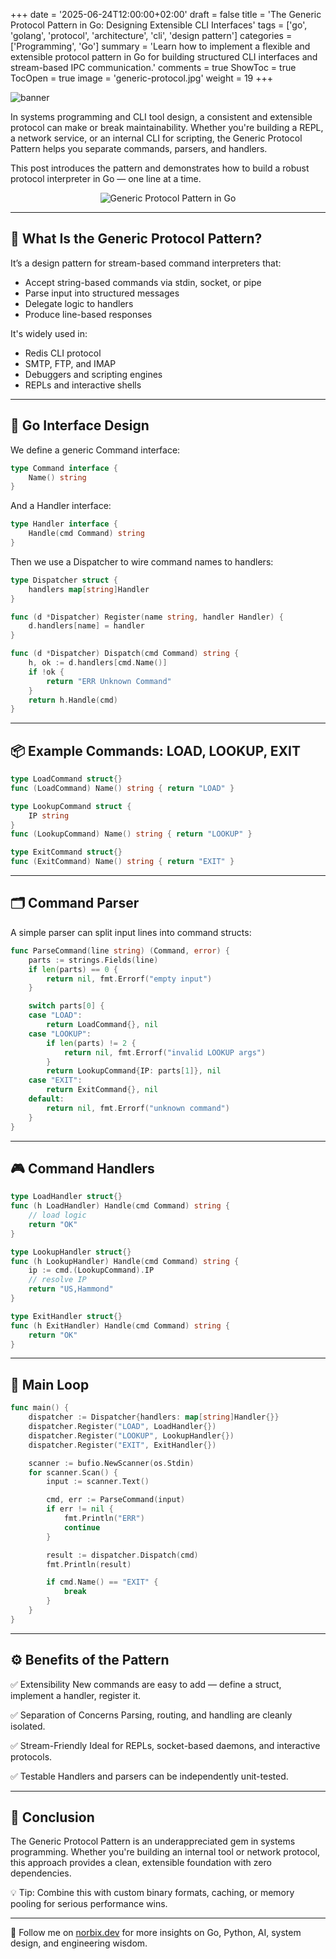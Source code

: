 +++
date = '2025-06-24T12:00:00+02:00'
draft = false
title = 'The Generic Protocol Pattern in Go: Designing Extensible CLI Interfaces'
tags = ['go', 'golang', 'protocol', 'architecture', 'cli', 'design pattern']
categories = ['Programming', 'Go']
summary = 'Learn how to implement a flexible and extensible protocol pattern in Go for building structured CLI interfaces and stream-based IPC communication.'
comments = true
ShowToc = true
TocOpen = true
image = 'generic-protocol.jpg'
weight = 19
+++

![banner](banner.jpg)

In systems programming and CLI tool design, a consistent and extensible protocol can make or break maintainability. Whether you're building a REPL, a network service, or an internal CLI for scripting, the Generic Protocol Pattern helps you separate commands, parsers, and handlers.

This post introduces the pattern and demonstrates how to build a robust protocol interpreter in Go — one line at a time.
<div style="display: flex; justify-content: center;"> <img src="generic-protocol.jpg" alt="Generic Protocol Pattern in Go" style="max-width: 100%; height: auto;" /> </div>

---

## 🧩 What Is the Generic Protocol Pattern?

It’s a design pattern for stream-based command interpreters that:

- Accept string-based commands via stdin, socket, or pipe
- Parse input into structured messages
- Delegate logic to handlers
- Produce line-based responses

It's widely used in:

- Redis CLI protocol
- SMTP, FTP, and IMAP
- Debuggers and scripting engines
- REPLs and interactive shells

---

## 🧠 Go Interface Design

We define a generic Command interface:

```go
type Command interface {
    Name() string
}
```

And a Handler interface:

```go
type Handler interface {
    Handle(cmd Command) string
}
```

Then we use a Dispatcher to wire command names to handlers:

```go
type Dispatcher struct {
    handlers map[string]Handler
}

func (d *Dispatcher) Register(name string, handler Handler) {
    d.handlers[name] = handler
}

func (d *Dispatcher) Dispatch(cmd Command) string {
    h, ok := d.handlers[cmd.Name()]
    if !ok {
        return "ERR Unknown Command"
    }
    return h.Handle(cmd)
}
```

---

## 📦 Example Commands: LOAD, LOOKUP, EXIT

```go
type LoadCommand struct{}
func (LoadCommand) Name() string { return "LOAD" }

type LookupCommand struct {
    IP string
}
func (LookupCommand) Name() string { return "LOOKUP" }

type ExitCommand struct{}
func (ExitCommand) Name() string { return "EXIT" }
```

---

## 🗂 Command Parser

A simple parser can split input lines into command structs:

```go
func ParseCommand(line string) (Command, error) {
    parts := strings.Fields(line)
    if len(parts) == 0 {
        return nil, fmt.Errorf("empty input")
    }

    switch parts[0] {
    case "LOAD":
        return LoadCommand{}, nil
    case "LOOKUP":
        if len(parts) != 2 {
            return nil, fmt.Errorf("invalid LOOKUP args")
        }
        return LookupCommand{IP: parts[1]}, nil
    case "EXIT":
        return ExitCommand{}, nil
    default:
        return nil, fmt.Errorf("unknown command")
    }
}
```

---

## 🎮 Command Handlers

```go
type LoadHandler struct{}
func (h LoadHandler) Handle(cmd Command) string {
    // load logic
    return "OK"
}

type LookupHandler struct{}
func (h LookupHandler) Handle(cmd Command) string {
    ip := cmd.(LookupCommand).IP
    // resolve IP
    return "US,Hammond"
}

type ExitHandler struct{}
func (h ExitHandler) Handle(cmd Command) string {
    return "OK"
}
```

---

## 🔁 Main Loop

```go
func main() {
    dispatcher := Dispatcher{handlers: map[string]Handler{}}
    dispatcher.Register("LOAD", LoadHandler{})
    dispatcher.Register("LOOKUP", LookupHandler{})
    dispatcher.Register("EXIT", ExitHandler{})

    scanner := bufio.NewScanner(os.Stdin)
    for scanner.Scan() {
        input := scanner.Text()

        cmd, err := ParseCommand(input)
        if err != nil {
            fmt.Println("ERR")
            continue
        }

        result := dispatcher.Dispatch(cmd)
        fmt.Println(result)

        if cmd.Name() == "EXIT" {
            break
        }
    }
}
```

---

## ⚙️ Benefits of the Pattern

✅ Extensibility
New commands are easy to add — define a struct, implement a handler, register it.

✅ Separation of Concerns
Parsing, routing, and handling are cleanly isolated.

✅ Stream-Friendly
Ideal for REPLs, socket-based daemons, and interactive protocols.

✅ Testable
Handlers and parsers can be independently unit-tested.

---

## 📜 Conclusion

The Generic Protocol Pattern is an underappreciated gem in systems programming. Whether you're building an internal tool or network protocol, this approach provides a clean, extensible foundation with zero dependencies.

💡 Tip: Combine this with custom binary formats, caching, or memory pooling for serious performance wins.

---

🚀 Follow me on [norbix.dev](https://norbix.dev) for more insights on Go, Python, AI, system design, and engineering wisdom.
